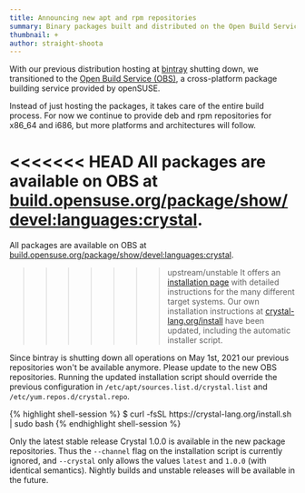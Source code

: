 ```yaml
---
title: Announcing new apt and rpm repositories
summary: Binary packages built and distributed on the Open Build Service
thumbnail: +
author: straight-shoota
---
```


With our previous distribution hosting at [bintray](https://bintray.com/crystal)
shutting down, we transitioned to the [Open Build Service (OBS)](https://build.opensuse.org),
a cross-platform package building service provided by openSUSE.

Instead of just hosting the packages, it takes care of the entire build process.
For now we continue to provide deb and rpm repositories for x86_64 and i686,
but more platforms and architectures will follow.

<<<<<<< HEAD
All packages are available on OBS at [build.opensuse.org/package/show/devel:languages:crystal](https://build.opensuse.org/package/show/devel:languages:crystal).
=======
All packages are available on OBS at [build.opensuse.org/package/show/devel:languages:crystal](https://build.opensuse.org/project/show/devel:languages:crystal).
>>>>>>> upstream/unstable
It offers an [installation page](https://software.opensuse.org/download.html?project=devel%3Alanguages%3Acrystal&package=crystal) with detailed instructions for the many different
target systems.
Our own installation instructions at [crystal-lang.org/install](/install) have been updated,
including the automatic installer script.

Since bintray is shutting down all operations on May 1st, 2021 our previous repositories
won't be available anymore. Please update to the new OBS repositories.
Running the updated installation script should override the previous configuration
in  `/etc/apt/sources.list.d/crystal.list` and  `/etc/yum.repos.d/crystal.repo`.

<div class="code_section">{% highlight shell-session %}
$ curl -fsSL https://crystal-lang.org/install.sh | sudo bash
{% endhighlight shell-session %}</div>

Only the latest stable release Crystal 1.0.0 is available in the new
package repositories.
Thus the `--channel` flag on the installation script is currently ignored,
and `--crystal` only allows the values `latest` and `1.0.0` (with identical semantics).
Nightly builds and unstable releases will be available in the future.
